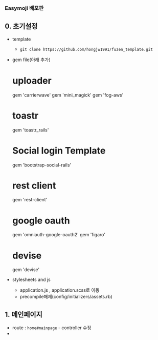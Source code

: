 ### Easymoji 배포판
## 0. 초기설정
* template
    - `git clone https://github.com/hongjw1991/fuzen_template.git`
* gem file(아래 추가)
    # uploader
    gem 'carrierwave'
    gem 'mini_magick'
    gem 'fog-aws'
    
    
    # toastr
    gem 'toastr_rails'
    
    # Social login Template
    gem 'bootstrap-social-rails'
    
    # rest client
    gem 'rest-client'
    
    # google oauth
    gem 'omniauth-google-oauth2'
    gem 'figaro'
    
    # devise
    gem 'devise'
* stylesheets and js
    - application.js , application.scss로 이동
    - precompile해제(config/initializers/assets.rb)

## 1. 메인페이지
* route : `home#mainpage` - controller 수정
*
